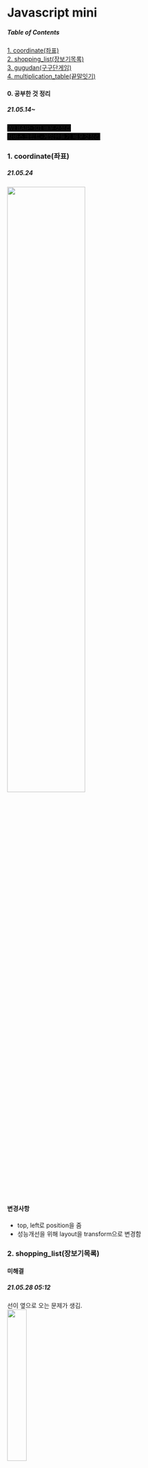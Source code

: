 # Javascript mini 
##### Table of Contents  
[1. coordinate(좌표) ](#1-coordinate)  
[2. shopping_list(장보기목록)](#2-shopping_list)  
[3. gugudan(구구단게임)](#3-gugudan)<br>
[4. multiplication_table(끝말잇기)](#4-multiplication_table)

#### 0. 공부한 것 정리
##### 21.05.14~</br>
<a href="https://www.notion.so/101-a60bf628302b4296afb6bab6a7586f3b" style="background:#000; color=pink;">WEBAIP-101 배운것정리</a></br>
<a href="https://www.notion.so/09b39819ea0e4a9aa6ec86f5b63817b9" style="background:#000; color=yellow;">자바스크립트-게임만들기 배운것정리</a>


### 1. coordinate(좌표)
##### 21.05.24</br>
<img width="60%" src="https://user-images.githubusercontent.com/67423755/119437555-57572500-bd59-11eb-9d63-45fc3ef7817d.gif"/>

#### 변경사항
- top, left로 position을 줌
- 성능개선을 위해 layout을 transform으로 변경함


### 2. shopping_list(장보기목록)
#### 미해결
##### 21.05.28 05:12 </br>
선이 옆으로 오는 문제가 생김.</br>
<img width="30%" src="https://user-images.githubusercontent.com/67423755/119890253-8f858000-bf72-11eb-975e-78d0a8c8f9ac.gif"/>

### 3. gugudan(구구단게임)
##### 21.07.02
<img width="50%" src="https://user-images.githubusercontent.com/67423755/124345054-4da2c600-dc11-11eb-8469-c3efb139eb6a.gif"/>
- classList add로 animation효과를 주는 클래스 생성 --> settimeout을 이용, 몇초 후 애니메이션이 classList를 remove로 제거되도록 만듬

### 4. multiplication_table(끝말잇기)
##### 21.07.03
<img width="50%" src="https://user-images.githubusercontent.com/67423755/124345066-5e533c00-dc11-11eb-87e7-1434479349e0.gif"/>
- new Date()함수를 이용해서 year-month+1-date 을 표시하기
- '0'.slice(-2)를 이용해서 yyyy-mm-dd로 날짜 표시하기
